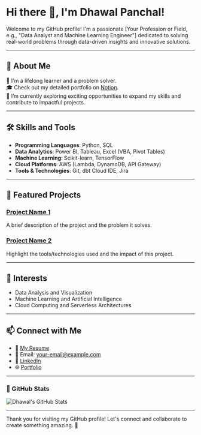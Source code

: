 # Hi there 👋, I'm Dhawal Panchal!

Welcome to my GitHub profile! I'm a passionate [Your Profession or Field, e.g., "Data Analyst and Machine Learning Engineer"] dedicated to solving real-world problems through data-driven insights and innovative solutions. 

---

## 🚀 About Me

🌟 I'm a lifelong learner and a problem solver.  
🎓 Check out my detailed portfolio on [Notion](https://thread-nutmeg-07a.notion.site/Dhawal-Panchal-5b81a0634abf4940acff48492dfcb43b?pvs=4).  
💼 I’m currently exploring exciting opportunities to expand my skills and contribute to impactful projects.

---

## 🛠️ Skills and Tools

- **Programming Languages**: Python, SQL  
- **Data Analytics**: Power BI, Tableau, Excel (VBA, Pivot Tables)  
- **Machine Learning**: Scikit-learn, TensorFlow  
- **Cloud Platforms**: AWS (Lambda, DynamoDB, API Gateway)  
- **Tools & Technologies**: Git, dbt Cloud IDE, Jira

---

## 📂 Featured Projects

### [Project Name 1](https://github.com/your-github-username/project1)
A brief description of the project and the problem it solves.

### [Project Name 2](https://github.com/your-github-username/project2)
Highlight the tools/technologies used and the impact of this project.

---

## 🌟 Interests

- Data Analysis and Visualization  
- Machine Learning and Artificial Intelligence  
- Cloud Computing and Serverless Architectures  

---

## 📫 Connect with Me

- 📄 [My Resume](https://thread-nutmeg-07a.notion.site/Dhawal-Panchal-5b81a0634abf4940acff48492dfcb43b?pvs=4)  
- 💌 Email: [your-email@example.com](mailto:your-email@example.com)  
- 🔗 [LinkedIn](https://www.linkedin.com/in/your-linkedin-profile)  
- 🌐 [Portfolio](https://thread-nutmeg-07a.notion.site/Dhawal-Panchal-5b81a0634abf4940acff48492dfcb43b?pvs=4)

---

### 🌟 GitHub Stats

![Dhawal's GitHub Stats](https://github-readme-stats.vercel.app/api?username=your-github-username&show_icons=true&theme=radical)

---

Thank you for visiting my GitHub profile! Let's connect and collaborate to create something amazing. 🚀
